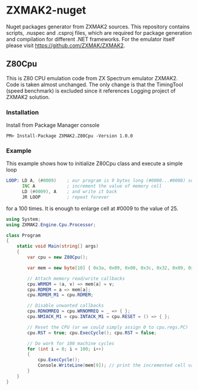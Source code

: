 # ZXMAK2-nuget
Nuget packages generator from ZXMAK2 sources. This repository contains scripts, .nuspec and .csproj files, which are required 
for package generation and compilation for different .NET frameworks. For the emulator itself please visit 
https://github.com/ZXMAK/ZXMAK2.

## Z80Cpu

This is Z80 CPU emulation code from ZX Spectrum emulator ZXMAK2. Code is taken almost unchanged. The only change is that the
TimingTool (speed benchmark) is excluded since it references Logging project of ZXMAK2 solution.

### Installation

Install from Package Manager console

```PM> Install-Package ZXMAK2.Z80Cpu -Version 1.0.0```

### Example

This example shows how to initialize Z80Cpu class and execute a simple loop
```asm
LOOP: LD A, (#0009)    ; our program is 9 bytes long (#0000...#0008) so #0009 is free to use
      INC A            ; increment the value of memory cell
      LD (#0009), A    ; and write it back
      JR LOOP          ; repeat forever
```

for a 100 times. It is enough to enlarge cell at #0009 to the value of 25.

```C#
using System;
using ZXMAK2.Engine.Cpu.Processor;

class Program
{
	static void Main(string[] args)
	{
		var cpu = new Z80Cpu();

		var mem = new byte[10] { 0x3a, 0x09, 0x00, 0x3c, 0x32, 0x09, 0x00, 0x18, 0xf7, 0, };

		// Attach memory read/write callbacks
		cpu.WRMEM = (a, v) => mem[a] = v;
		cpu.RDMEM = a => mem[a];
		cpu.RDMEM_M1 = cpu.RDMEM;

		// Disable unwanted callbacks
		cpu.RDNOMREQ = cpu.WRNOMREQ = _ => { };
		cpu.NMIACK_M1 = cpu.INTACK_M1 = cpu.RESET = () => { };

		// Reset the CPU (or we could simply assign 0 to cpu.regs.PC)
		cpu.RST = true; cpu.ExecCycle(); cpu.RST = false;

		// Do work for 100 machine cycles
		for (int i = 0; i < 100; i++)
		{
			cpu.ExecCycle();
			Console.WriteLine(mem[9]); // print the incremented cell value
		}
	}
}

```
